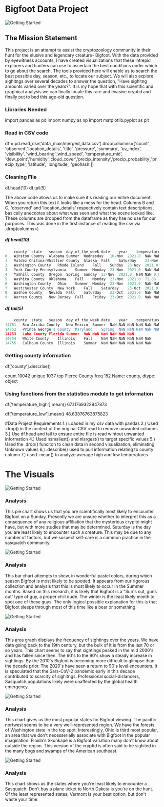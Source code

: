 # Bigfoot Data Project

![Getting Started](images/cool_pic.png)


## The Mission Statement

This project is an attempt to assist the cryptozoology community in their hunt for the elusive and legendary creature- Bigfoot. 
With the data provided by eyewitness accounts, I have created visualizations that these intrepid explorers and hunters can use to ascertain 
the best conditions under which to go about the search. The tools provided here will enable us to search the best possible day, season, etc., 
to locate our subject. We will also explore sighitngs over several decades to answer the question, "Have sighitng amounts varied over the years?".
It is my hope that with this scientific and graphical analysis we can finally locate this rare and evasive cryptid and finally put to bed this 
age-old question. 

### Libraries Needed
import pandas as pd
import numpy as np
import matplotlib.pyplot as plt

### Read in CSV code
df = pd.read_csv('data_main/merged_data.csv').drop(columns=['count', 'observed','location_details', 'title', 'pressure', 'summary', 'uv_index', 'visibility', 'wind_bearing','wind_speed', 'temperature_mid', 'dew_point','humidity','cloud_cover','precip_intensity','precip_probability','precip_type', 'latitude', 'longitude', 'geohash'])



### Cleaning File

df.head(10)
df.tail(5)

The above code allows us to make sure it's reading our entire document. When you return this text it looks like a mess for the head. Columns B and C, 'observed' and 'location_details' respectively contain text descriptions, basically anecdotes about what was seen and what the scene looked like. These columns are dropped from the dataframe as they hae no use for our purposes. This was done in the first instance of reading the csv via .drop(columns=) 

##### df.head(10)
```python
	county	state	season	day_of_the_week	date	year	temperature_high	temperature_low	moon_phase
0	Winston County	Alabama	Summer	Wednesday	10-Nov	2021.0	NaN	NaN	1.00
1	Valdez-Chitina-Whittier County	Alaska	Fall	Saturday	23-Nov	2021.0	NaN	NaN	0.99
2	Washington County	Rhode Island	Fall	Sunday	23-Nov	2021.0	78.17	68.68	0.99
3	York County	Pennsylvania	Summer	Monday	23-Nov	2021.0	NaN	NaN	0.99
4	Yamhill County	Oregon	Spring	Sunday	23-Nov	2021.0	NaN	NaN	0.99
5	Washita County	Oklahoma	Fall	Monday	23-Nov	2021.0	71.86	50.99	0.99
6	Washington County	Ohio	Summer	Monday	23-Nov	2021.0	NaN	NaN	0.99
7	Westchester County	New York	Fall	Saturday	23-Oct	2021.0	92.24	69.38	0.99
8	Washoe County	Nevada	Fall	Saturday	23-Oct	2021.0	NaN	NaN	0.99
9	Warren County	New Jersey	Fall	Friday	23-Oct	2021.0	NaN	NaN	0.99
```
 
##### df.tail(5)
```python
	county	state	season	day_of_the_week	date	year	temperature_high	temperature_low	moon_phase
14751	Rio Arriba County	New Mexico	Summer	NaN	NaN	NaN	NaN	NaN	NaN
14752	Prince George's County	Maryland	Spring	NaN	NaN	NaN	NaN	NaN	NaN
14753	Lake County	Florida	Summer	NaN	NaN	NaN	NaN	NaN	NaN
14754	White County	Illinois	Fall	NaN	NaN	NaN	NaN	NaN	NaN
14755	Calhoun County	Illinois	Summer	NaN	NaN	NaN	NaN	NaN	NaN
```



### Getting county information
df['county'].describe()

count             10042
unique             1037
top       Pierce County
freq                152
Name: county, dtype: object

### Using functions from the statistics module to get information
df['temperature_high'].mean()
67.11769322947873

df['temperature_low'].mean()
48.63876763875823 


#Data Project Requirements 
1.) Loaded in my csv data with pandas 
2.) Used .drop() in the context of the original CSV read to remove unwanted columns
3.) Use df.head and tail to ensure entire file is read wihtout unwanted information
4.) Used nsmallest() and nlargest() to target specific values
5.) Used the .drop() funciton to clean data in second visualization, eliminating Unknown values
6.) .describe() used to pull information relating to county column 
7.) used .mean() to analyze average high and low temperatures


# The Visuals 
![Getting Started](images/pie.png)
### Analysis
This pie chart shows us that you are scientifically most likely to encounter Bigfoot on a Sunday. Presently we are unsure whether to interpret 
this as a consequence of any religious affiliation that the mysterious crypitd might have, but with more studies that may be determined. Saturday
is the day you are least likely to encounter such a creature. This may be due to any number of factors, but we suspect self-care is a common practice
in the sasquatch community. 

![Getting Started](images/IMG_6206.tiff)

###  Analysis 
This bar chart attempts to show, in wonderful pastel colors, during which season Bigfoot is most likely to be spotted. It appears from our rigorous 
collection and analysis that this is most likely to occur in the Summer months. Based on this research, it is likely that Bigfoot is a "Sun's out, guns out' 
type of guy, a proper chill dude. The winter is the least likely month to spot one of these guys. The only logical possible explanation for this is that Bigfoot
sleeps through most of this time like a bear or something. 

![Getting Started](images/IMG_6501.tiff)

### Analysis 
This area graph displays the frequency of sightings over the years. We have data going back to the 19th century, but the bulk of it is from the last 70 or so years. 
This chart seems to say that sightings peaked in the mid 2000's and has fallen since then. The 60's to the 90's show a steady increase in sightings. By the 2010's Bigfoot is 
becoming more difficult to glimpse than the decade prior. The 2020's have seen a return to 90's level encounters. It is speculated that the Sars-CoV-2 pandemic early in this decade 
contributed to scarcity of sighitngs. Professional social-distancers, Sasquatch populations likely were unaffected by the global health emergency. 

![Getting Started](images/highest.png)

### Analysis
This chart gives us the most popular states for Bigfoot viewing. The pacific nortwest seems to be a very well-represented region. We have the forests of Washington state in the top spot. Interestingly, Ohio is third most popular, an area that we don't necesserially associate with Bigfoot in the popular imagination. Floida's Skunkape is a Bigfoot variation many don't know about outside the region. This 
version of the cryptid is often said to be sighited in the many bogs and swamps of the American southeast. 

![Getting Started](images/lowest.png)

### Analysis
This chart shows us the states where you're least likely to encounter a Sasquatch. Don't buy a plane ticket to North Dakota is you're on the hunt. Of the least represented states, Vermont is your best option, but don't waste your time. 